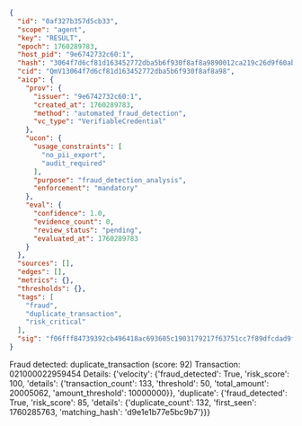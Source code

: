 ```json
{
  "id": "0af327b357d5cb33",
  "scope": "agent",
  "key": "RESULT",
  "epoch": 1760289783,
  "host_pid": "9e6742732c60:1",
  "hash": "3064f7d6cf81d163452772dba5b6f930f8af8a9890012ca219c26d9f60abc101",
  "cid": "QmV13064f7d6cf81d163452772dba5b6f930f8af8a98",
  "aicp": {
    "prov": {
      "issuer": "9e6742732c60:1",
      "created_at": 1760289783,
      "method": "automated_fraud_detection",
      "vc_type": "VerifiableCredential"
    },
    "ucon": {
      "usage_constraints": [
        "no_pii_export",
        "audit_required"
      ],
      "purpose": "fraud_detection_analysis",
      "enforcement": "mandatory"
    },
    "eval": {
      "confidence": 1.0,
      "evidence_count": 0,
      "review_status": "pending",
      "evaluated_at": 1760289783
    }
  },
  "sources": [],
  "edges": [],
  "metrics": {},
  "thresholds": {},
  "tags": [
    "fraud",
    "duplicate_transaction",
    "risk_critical"
  ],
  "sig": "f06fff84739392cb496418ac693605c1903179217f63751cc7f89dfcdad9f588"
}
```

Fraud detected: duplicate_transaction (score: 92)
Transaction: 021000022959454
Details: {'velocity': {'fraud_detected': True, 'risk_score': 100, 'details': {'transaction_count': 133, 'threshold': 50, 'total_amount': 20005062, 'amount_threshold': 10000000}}, 'duplicate': {'fraud_detected': True, 'risk_score': 85, 'details': {'duplicate_count': 132, 'first_seen': 1760285763, 'matching_hash': 'd9e1e1b77e5bc9b7'}}}